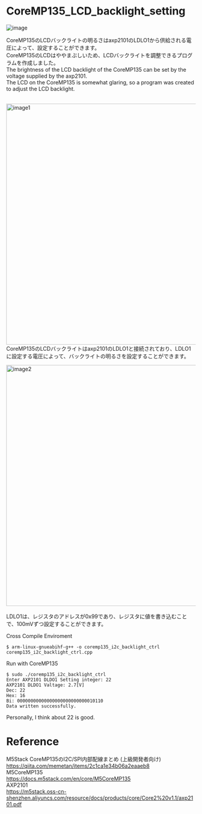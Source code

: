 # CoreMP135_LCD_backlight_setting


![image](https://github.com/nnn112358/CoreMP135_LCD_backlight_setting/assets/27625496/310ec974-7242-4b90-bce0-5e204651ae7a)

CoreMP135のLCDバックライトの明るさはaxp2101のLDLO1から供給される電圧によって、設定することができます。<br>
CoreMP135のLCDはややまぶしいため、LCDバックライトを調整できるプログラムを作成しました。<br>
The brightness of the LCD backlight of the CoreMP135 can be set by the voltage supplied by the axp2101.<br>
The LCD on the CoreMP135 is somewhat glaring, so a program was created to adjust the LCD backlight.<br><br>

<img width="640" alt="image1" src="https://github.com/nnn112358/CoreMP135_LCD_backlight_setting/assets/27625496/777dfd4b-1087-4614-b609-0d0b7097ca45"><br>
CoreMP135のLCDバックライトはaxp2101のLDLO1と接続されており、LDLO1に設定する電圧によって、バックライトの明るさを設定することができます。<br>

<img width="640" alt="image2" src="https://github.com/nnn112358/CoreMP135_LCD_backlight_setting/assets/27625496/a386b683-f3ab-48c8-bf3c-dae81d94dece"><br>
<br>LDLO1は、レジスタのアドレスが0x99であり、レジスタに値を書き込むことで、100mVずつ設定することができます。

Cross Compile Enviroment
``` 
$ arm-linux-gnueabihf-g++ -o coremp135_i2c_backlight_ctrl coremp135_i2c_backlight_ctrl.cpp 
```

Run with CoreMP135
```
$ sudo ./coremp135_i2c_backlight_ctrl
Enter AXP2101 DLDO1 Setting integer: 22
AXP2101 DLDO1 Valtage: 2.7[V]
Dec: 22
Hex: 16
Bi: 00000000000000000000000000010110
Data written successfully.
```
Personally, I think about 22 is good.

# Reference
M5Stack CoreMP135のI2C/SPI内部配線まとめ (上級開発者向け)<br>
https://qiita.com/memetan/items/2c1ca1e34b06a2eaaeb8<br>
M5CoreMP135<br>
https://docs.m5stack.com/en/core/M5CoreMP135<br>
AXP2101<br>
https://m5stack.oss-cn-shenzhen.aliyuncs.com/resource/docs/products/core/Core2%20v1.1/axp2101.pdf<br>
